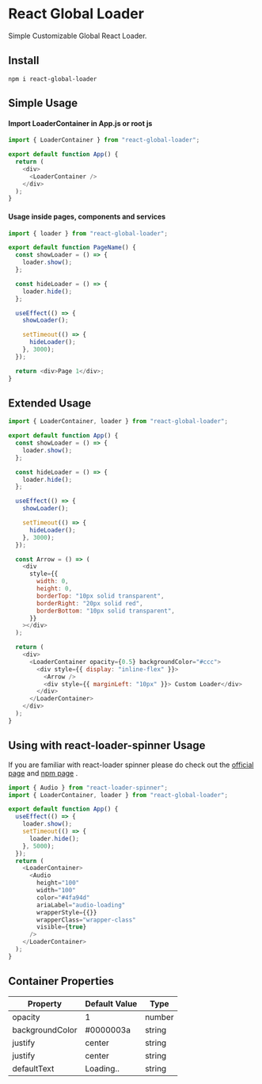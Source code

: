 # React Global Loader

Simple Customizable Global React Loader.

## Install

`npm i react-global-loader`

## Simple Usage

#### Import LoaderContainer in App.js or root js

```js
import { LoaderContainer } from "react-global-loader";

export default function App() {
  return (
    <div>
      <LoaderContainer />
    </div>
  );
}
```

#### Usage inside pages, components and services

```js
import { loader } from "react-global-loader";

export default function PageName() {
  const showLoader = () => {
    loader.show();
  };

  const hideLoader = () => {
    loader.hide();
  };

  useEffect(() => {
    showLoader();

    setTimeout(() => {
      hideLoader();
    }, 3000);
  });

  return <div>Page 1</div>;
}
```

## Extended Usage

```js
import { LoaderContainer, loader } from "react-global-loader";

export default function App() {
  const showLoader = () => {
    loader.show();
  };

  const hideLoader = () => {
    loader.hide();
  };

  useEffect(() => {
    showLoader();

    setTimeout(() => {
      hideLoader();
    }, 3000);
  });

  const Arrow = () => (
    <div
      style={{
        width: 0,
        height: 0,
        borderTop: "10px solid transparent",
        borderRight: "20px solid red",
        borderBottom: "10px solid transparent",
      }}
    ></div>
  );

  return (
    <div>
      <LoaderContainer opacity={0.5} backgroundColor="#ccc">
        <div style={{ display: "inline-flex" }}>
          <Arrow />
          <div style={{ marginLeft: "10px" }}> Custom Loader</div>
        </div>
      </LoaderContainer>
    </div>
  );
}
```

## Using with react-loader-spinner Usage

If you are familiar with react-loader spinner please do check out the [official page](https://mhnpd.github.io/react-loader-spinner/) and [npm page](https://www.npmjs.com/package/react-loader-spinner) .

```js
import { Audio } from "react-loader-spinner";
import { LoaderContainer, loader } from "react-global-loader";

export default function App() {
  useEffect(() => {
    loader.show();
    setTimeout(() => {
      loader.hide();
    }, 5000);
  });
  return (
    <LoaderContainer>
      <Audio
        height="100"
        width="100"
        color="#4fa94d"
        ariaLabel="audio-loading"
        wrapperStyle={{}}
        wrapperClass="wrapper-class"
        visible={true}
      />
    </LoaderContainer>
  );
}
```

## Container Properties

| Property        | Default Value | Type   |
| --------------- | ------------- | ------ |
| opacity         | 1             | number |
| backgroundColor | #0000003a     | string |
| justify         | center        | string |
| justify         | center        | string |
| defaultText     | Loading..     | string |

```

```
